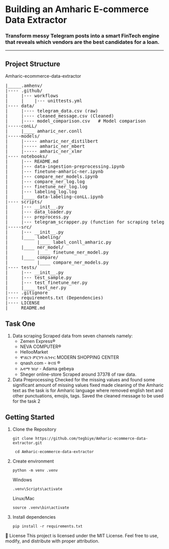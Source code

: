 # Building an Amharic E-commerce Data Extractor

### Transform messy Telegram posts into a smart FinTech engine that reveals which vendors are the best candidates for a loan.

---

## Project Structure
Amharic-ecommerce-data-extractor
<pre>
|_____.amhenv/
|---- .github/
|     |--- workflows
|     |    |--- unittests.yml
|---- data/
|     |---- telegram_data.csv (raw)
|     |---- cleaned_message.csv (Cleaned)
|     |---- model_comparison.csv   # Model comparison
|-----conLL/
|     |____ amharic_ner.conll
|-----models/
|     |----- amharic_ner_distilbert
|     |----- amharic_ner_mbert
|     |----- amharic_ner_xlmr
|---- notebooks/
|     |--- README.md
|     |--- data-ingestion-preprocessing.ipynb
|     |--- finetune-amharic-ner.ipynb
|     |--- compare_ner_models.ipynb
|     |--- compare_ner_log.log
|     |--- finetune_ner_log.log
|     |--- labeling_log.log
|     |____ data-labeling-conLL.ipynb
|---- scripts/
|     |--- __init__.py
|     |--- data_loader.py
|     |--- preprocess.py
|     |--- telegram_scrapper.py (function for scraping telegram channel data)
|-----src/
|     |--- __init__.py
|     |____ labeling/
|           |____ label_conll_amharic.py
|     |____ ner_model/
|           |____ finetune_ner_model.py
|     |____ compare/
|           |____ compare_ner_models.py
|---- tests/
|     |--- __init__.py
|     |--- test_sample.py
|     |--- test_finetune_ner.py
|     |____ test_ner.py
|---- .gitignore
|---- requirements.txt (Dependencies)
|---- LICENSE
|____ README.md
</pre>

## Task One
   1. Data scraping
      Scraped data from seven channels namely:
      - Zemen Express®
      - NEVA COMPUTER®
      - HellooMarket
      - ሞደርን ሾፒንግ ሴንተር MODERN SHOPPING CENTER
      - qnash.com - ቅናሽ ®️
      - አዳማ ገበያ - Adama gebeya
      - Sheger online-store
      Scraped around 37378 of raw data.
   2. Data Preprocessing
      Checked for the missing values and found some significant amount of missing values 
      fixed
      made cleaning of the Amharic text as the task is for Amharic language where removed english text and other punctuations, emojis, tags.
      Saved the cleaned message to be used for the task 2
## Getting Started
1. Clone the Repository
   ``` 
   git clone https://github.com/tegbiye/Amharic-ecommerce-data-extractor.git
   
   ```
   ```
    cd Amharic-ecommerce-data-extractor
   ```
2. Create environment
   ```
   python -m venv .venv
   
   ```
   Windows
   ```
   .venv\Scripts\activate
   ```
   Linux/Mac
   ```
   source .venv\bin\activate
   ```
3. Install dependencies
   ```
   pip install -r requirements.txt
   ```

📜 License
This project is licensed under the MIT License.
Feel free to use, modify, and distribute with proper attribution.


